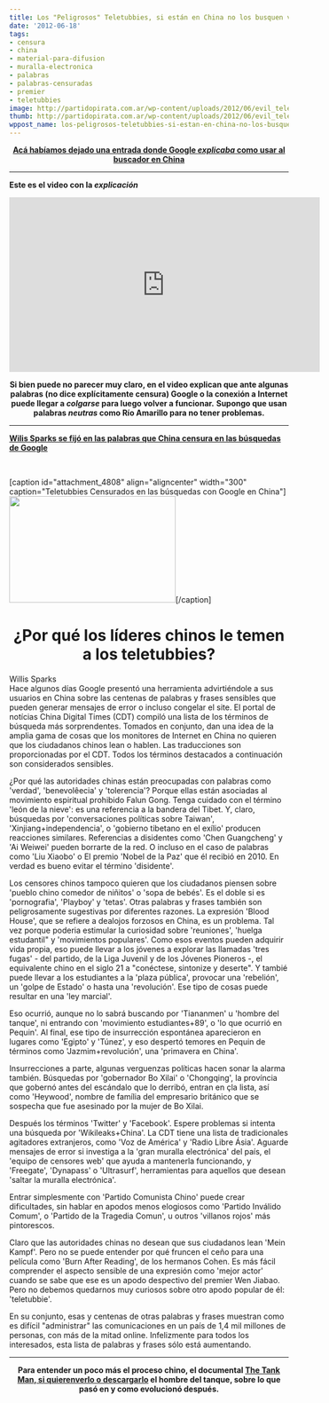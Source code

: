 ```yaml
---
title: Los "Peligrosos" Teletubbies, si están en China no los busquen vía Google
date: '2012-06-18'
tags:
- censura
- china
- material-para-difusion
- muralla-electronica
- palabras
- palabras-censuradas
- premier
- teletubbies
image: http://partidopirata.com.ar/wp-content/uploads/2012/06/evil_teletubbies_1.jpg
thumb: http://partidopirata.com.ar/wp-content/uploads/2012/06/evil_teletubbies_1-150x150.jpg
wppost_name: los-peligrosos-teletubbies-si-estan-en-china-no-los-busquen-via-google
---
```


<p style="text-align: center;"><strong><a href="http://partidopirata.com.ar/4611/google-alerta-sobre-los-terminos-censurados-en-china">Acá habíamos dejado una entrada donde Google <em>explicaba</em> como usar al buscador en China</a></strong></p>


<hr />

<strong>Este es el video con la <em>explicación</em></strong>

<center>
<iframe src="http://www.youtube.com/embed/vqPvNOv_tz4" frameborder="0" width="560" height="315"></iframe></center>
<p style="text-align: center;"><strong>Si bien puede no parecer muy claro, en el video explican que ante algunas palabras (no dice explícitamente censura) Google o la conexión a Internet puede llegar a <em>colgarse</em> para luego volver a funcionar.</strong>
<strong> Supongo que usan palabras <em>neutras</em> como Río Amarillo para no tener problemas.</strong></p>


<hr />

<strong><a href="http://eurasia.foreignpolicy.com/posts/2012/06/13/why_china_s_leaders_fear_the_teletubbies" target="_blank">Wilis Sparks se fijó en las palabras que China censura en las búsquedas de Google</a></strong>

&nbsp;

[caption id="attachment_4808" align="aligncenter" width="300" caption="Teletubbies Censurados en las búsquedas con Google en China"]<a href="http://partidopirata.com.ar/wp-content/uploads/2012/06/evil_teletubbies_1.jpg"><img class="size-medium wp-image-4808" title="evil_teletubbies_1" src="http://partidopirata.com.ar/wp-content/uploads/2012/06/evil_teletubbies_1-300x192.jpg" alt="" width="300" height="192" /></a>[/caption]
<h1 style="text-align: center;">¿Por qué los líderes chinos le temen a los teletubbies?</h1>
<div>Willis Sparks</div>
Hace algunos días Google presentó una herramienta advirtiéndole a sus usuarios en China sobre las centenas de palabras y frases sensibles que pueden generar mensajes de error o incluso congelar el site. El portal de notícias China Digital Times (CDT) compiló una lista de los términos de búsqueda más sorprendentes. Tomados en conjunto, dan una idea de la amplia gama de cosas que los monitores de Internet en China no quieren que los ciudadanos chinos lean o hablen. Las traducciones son proporcionadas por el CDT. Todos los términos destacados a continuación son considerados sensibles.

¿Por qué las autoridades chinas están preocupadas con palabras como 'verdad', 'benevolêecia' y 'tolerencia'? Porque ellas están asociadas al movimiento espiritual prohibido Falun Gong. Tenga cuidado con el término 'león de la nieve': es una referencia a la bandera del Tibet. Y, claro, búsquedas por 'conversaciones políticas sobre Taiwan', 'Xinjiang+independencia', o 'gobierno tibetano en el exílio' producen reacciones similares. Referencias a disidentes como 'Chen Guangcheng' y 'Ai Weiwei' pueden borrarte de la red. O incluso en el caso de palabras como 'Liu Xiaobo' o El premio 'Nobel de la Paz' que él recibió en 2010. En verdad es bueno evitar el término 'disidente'.

Los censores chinos tampoco quieren que los ciudadanos piensen sobre 'pueblo chino comedor de niñitos' o 'sopa de bebés'. Es el doble si es 'pornografia', 'Playboy' y 'tetas'. Otras palabras y frases también son peligrosamente sugestivas por diferentes razones. La expresión 'Blood House', que se refiere a dealojos forzosos en China, es un problema. Tal vez porque poderia estimular la curiosidad sobre 'reuniones', 'huelga estudantil" y 'movimientos populares'. Como esos eventos pueden adquirir vida propia, eso puede llevar a los jóvenes a explorar las llamadas 'tres fugas' - del partido, de la Liga Juvenil y de los Jóvenes Pioneros -, el equivalente chino en el siglo 21 a "conéctese, sintonize y deserte". Y tambié puede llevar a los estudiantes a la 'plaza pública', provocar una 'rebelión', un 'golpe de Estado' o hasta una 'revolución'. Ese tipo de cosas puede resultar en una 'ley marcial'.

Eso ocurrió, aunque no lo sabrá buscando por 'Tiananmen' u 'hombre del tanque', ni entrando con 'movimiento estudiantes+89', o 'lo que ocurrió en Pequin'. Al final, ese tipo de insurrección espontánea aparecieron en lugares como 'Egipto' y 'Túnez', y eso despertó temores en Pequin de términos como 'Jazmim+revolución', una 'primavera en China'.

Insurrecciones a parte, algunas verguenzas políticas hacen sonar la alarma también. Búsquedas por 'gobernador Bo Xilai' o 'Chongqing', la província que gobernó antes del escándalo que lo derribó, entran en çla lista, así como 'Heywood', nombre de família del empresario británico que se sospecha que fue asesinado por la mujer de Bo Xilai.

Después los términos 'Twitter' y 'Facebook'. Espere problemas si intenta una búsqueda por 'Wikileaks+China'. La CDT tiene una lista de tradicionales agitadores extranjeros, como 'Voz de América' y 'Radio Libre Ásia'. Aguarde mensajes de error si investiga a la 'gran muralla electrónica' del país, el 'equipo de censores web' que ayuda a mantenerla funcionando, y 'Freegate', 'Dynapass' o 'Ultrasurf', herramientas para aquellos que desean 'saltar la muralla electrónica'.

Entrar simplesmente con 'Partido Comunista Chino' puede crear dificultades, sin hablar en apodos menos elogiosos como 'Partido Inválido Comum', o 'Partido de la Tragedia Comun', u outros 'villanos rojos' más pintorescos.

Claro que las autoridades chinas no desean que sus ciudadanos lean 'Mein Kampf'. Pero no se puede entender por qué fruncen el ceño para una película como 'Burn After Reading', de los hermanos Cohen. Es más fácil comprender el aspecto sensible de una expresión como 'mejor actor' cuando se sabe que ese es un apodo despectivo del premier Wen Jiabao. Pero no debemos quedarnos muy curiosos sobre otro apodo popular de él: 'teletubbie'.

En su conjunto, esas y centenas de otras palabras y frases muestran como es difícil "administrar" las comunicaciones en un país de 1,4 mil millones de personas, con más de la mitad online. Infelizmente para todos los interesados, esta lista de palabras y frases sólo está aumentando.

<hr />
<p style="text-align: center;"><strong>Para entender un poco más el proceso chino, el documental <a href="http://partidopirata.com.ar/3627/sobre-el-24-de-marzo-cuidemos-nuestra-privacidad">The Tank Man, si quierenverlo o descargarlo</a> el hombre del tanque, sobre lo que pasó en y como evolucionó después.</strong></p>
